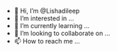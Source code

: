 - 👋 Hi, I’m @Lishadileep
- 👀 I’m interested in ...
- 🌱 I’m currently learning ...
- 💞️ I’m looking to collaborate on ...
- 📫 How to reach me ...

<!---
Lishadileep/Lishadileep is a ✨ special ✨ repository because its `README.md` (this file) appears on your GitHub profile.
You can click the Preview link to take a look at your changes.
--->
